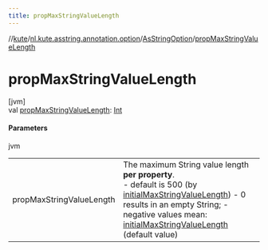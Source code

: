 ```yaml
---
title: propMaxStringValueLength
---
```

//[kute](../../../index.html)/[nl.kute.asstring.annotation.option](../index.html)/[AsStringOption](index.html)/[propMaxStringValueLength](prop-max-string-value-length.html)



# propMaxStringValueLength



[jvm]\
val [propMaxStringValueLength](prop-max-string-value-length.html): [Int](https://kotlinlang.org/api/latest/jvm/stdlib/kotlin/-int/index.html)



#### Parameters


jvm

| | |
|---|---|
| propMaxStringValueLength | The maximum String value length **per property**.<br>-     default is 500 (by [initialMaxStringValueLength](../../nl.kute.asstring.core.defaults/initial-max-string-value-length.html)) -     0 results in an empty String; -     negative values mean: [initialMaxStringValueLength](../../nl.kute.asstring.core.defaults/initial-max-string-value-length.html) (default value) |




